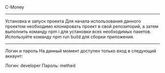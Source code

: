 C-Money

---

Установка и запуск проекта
Для начала использования данного проектом необходимо клонировать проект в свой репозиторий, а затем выполнить команду npm i для установки всех необходимых пакетов.
Используйте команду npm run build для сборки приложения.

---

Логин и пароль
На данный момент доступен только вход в следующий аккаунт:

Логин: developer
Пароль: methed
